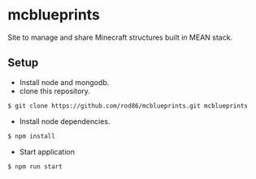 mcblueprints
=============

Site to manage and share Minecraft structures built in MEAN stack.

## Setup

- Install node and mongodb.
- clone this repository.
```bash
$ git clone https://github.com/rod86/mcblueprints.git mcblueprints
```
- Install node dependencies.

```bash
$ npm install
```

- Start application
```bash
$ npm run start
```
